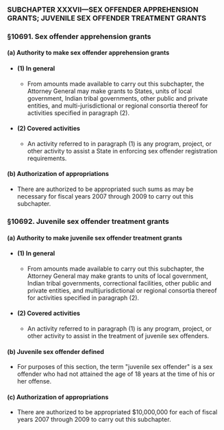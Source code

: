 ### SUBCHAPTER XXXVII—SEX OFFENDER APPREHENSION GRANTS; JUVENILE SEX OFFENDER TREATMENT GRANTS

### §10691. Sex offender apprehension grants
#### (a) Authority to make sex offender apprehension grants
* #### (1) In general
  * From amounts made available to carry out this subchapter, the Attorney General may make grants to States, units of local government, Indian tribal governments, other public and private entities, and multi-jurisdictional or regional consortia thereof for activities specified in paragraph (2).

* #### (2) Covered activities
  * An activity referred to in paragraph (1) is any program, project, or other activity to assist a State in enforcing sex offender registration requirements.

#### (b) Authorization of appropriations
* There are authorized to be appropriated such sums as may be necessary for fiscal years 2007 through 2009 to carry out this subchapter.

### §10692. Juvenile sex offender treatment grants
#### (a) Authority to make juvenile sex offender treatment grants
* #### (1) In general
  * From amounts made available to carry out this subchapter, the Attorney General may make grants to units of local government, Indian tribal governments, correctional facilities, other public and private entities, and multijurisdictional or regional consortia thereof for activities specified in paragraph (2).

* #### (2) Covered activities
  * An activity referred to in paragraph (1) is any program, project, or other activity to assist in the treatment of juvenile sex offenders.

#### (b) Juvenile sex offender defined
* For purposes of this section, the term "juvenile sex offender" is a sex offender who had not attained the age of 18 years at the time of his or her offense.

#### (c) Authorization of appropriations
* There are authorized to be appropriated $10,000,000 for each of fiscal years 2007 through 2009 to carry out this subchapter.